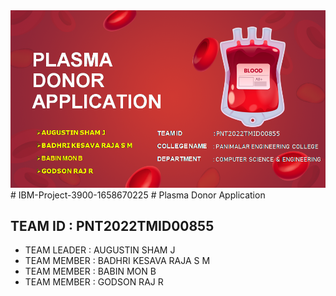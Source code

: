 <img src="./thumbnail.png">
# IBM-Project-3900-1658670225
# Plasma Donor Application

<h2>TEAM ID : PNT2022TMID00855</h2>
<ul>
<li>TEAM LEADER : AUGUSTIN SHAM J</li>
<li>TEAM MEMBER : BADHRI KESAVA RAJA S M</li>
<li>TEAM MEMBER : BABIN MON B</li>
<li>TEAM MEMBER : GODSON RAJ R</li>
</ul>
